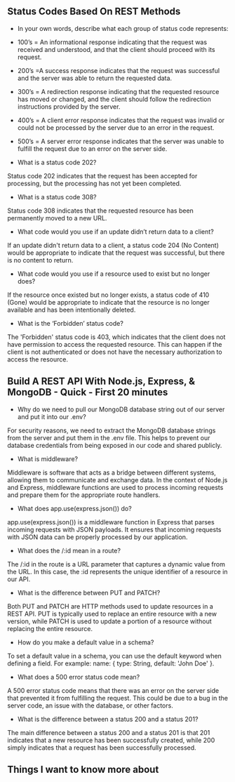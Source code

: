 ## Status Codes Based On REST Methods

- In your own words, describe what each group of status code represents:

- 100’s = An informational response indicating that the request was received and understood, and that the client should proceed with its request.

- 200’s =A success response indicates that the request was successful and the server was able to return the requested data.

- 300’s = A redirection response indicating that the requested resource has moved or changed, and the client should follow the redirection instructions provided by the server.

- 400’s = A client error response indicates that the request was invalid or could not be processed by the server due to an error in the request.

- 500’s = A server error response indicates that the server was unable to fulfill the request due to an error on the server side.

- What is a status code 202?

Status code 202 indicates that the request has been accepted for processing, but the processing has not yet been completed.

- What is a status code 308?

Status code 308 indicates that the requested resource has been permanently moved to a new URL.

- What code would you use if an update didn’t return data to a client?

If an update didn't return data to a client, a status code 204 (No Content) would be appropriate to indicate that the request was successful, but there is no content to return.

- What code would you use if a resource used to exist but no longer does?

If the resource once existed but no longer exists, a status code of 410 (Gone) would be appropriate to indicate that the resource is no longer available and has been intentionally deleted.

- What is the ‘Forbidden’ status code?

The 'Forbidden' status code is 403, which indicates that the client does not have permission to access the requested resource. This can happen if the client is not authenticated or does not have the necessary authorization to access the resource.

## Build A REST API With Node.js, Express, & MongoDB - Quick - First 20 minutes

- Why do we need to pull our MongoDB database string out of our server and put it into our .env?

For security reasons, we need to extract the MongoDB database strings from the server and put them in the .env file. This helps to prevent our database credentials from being exposed in our code and shared publicly.

- What is middleware?

Middleware is software that acts as a bridge between different systems, allowing them to communicate and exchange data. In the context of Node.js and Express, middleware functions are used to process incoming requests and prepare them for the appropriate route handlers.

- What does app.use(express.json()) do?

app.use(express.json()) is a middleware function in Express that parses incoming requests with JSON payloads. It ensures that incoming requests with JSON data can be properly processed by our application.

- What does the /:id mean in a route?

The /:id in the route is a URL parameter that captures a dynamic value from the URL. In this case, the :id represents the unique identifier of a resource in our API.

- What is the difference between PUT and PATCH?

Both PUT and PATCH are HTTP methods used to update resources in a REST API. PUT is typically used to replace an entire resource with a new version, while PATCH is used to update a portion of a resource without replacing the entire resource.

- How do you make a default value in a schema?

To set a default value in a schema, you can use the default keyword when defining a field. For example: name: { type: String, default: 'John Doe' }.

- What does a 500 error status code mean?

A 500 error status code means that there was an error on the server side that prevented it from fulfilling the request. This could be due to a bug in the server code, an issue with the database, or other factors.

- What is the difference between a status 200 and a status 201?

The main difference between a status 200 and a status 201 is that 201 indicates that a new resource has been successfully created, while 200 simply indicates that a request has been successfully processed.

## Things I want to know more about
